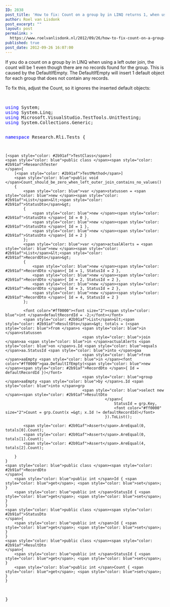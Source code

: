 ```yaml
---
ID: 2838
post_title: 'How to fix: Count on a group by in LINQ returns 1, when used in a left outer join.'
author: Roel van Lisdonk
post_excerpt: ""
layout: post
permalink: >
  https://www.roelvanlisdonk.nl/2012/09/26/how-to-fix-count-on-a-group-by-in-linq-returns-1-when-used-in-a-left-outer-join/
published: true
post_date: 2012-09-26 16:07:00
---
```

<p>If you do a count on a group by in LINQ when using a left outer join, the count will be 1 even though there are no records found for the group. This is caused by the DefaultIfEmpty. The DefaultIfEmpty will insert 1 default object for each group that does not contain any records.</p>  <p>To fix this, adjust the Count, so it ignores the inserted default objects:</p>   <p>&#160;</p>  <pre class="code"><span style="color: blue">using </span>System;
<span style="color: blue">using </span>System.Linq;
<span style="color: blue">using </span>Microsoft.VisualStudio.TestTools.UnitTesting;
<span style="color: blue">using </span>System.Collections.Generic;

<span style="color: blue">namespace </span>Research.Rli.Tests
{
   
    [<span style="color: #2b91af">TestClass</span>]
    <span style="color: blue">public class </span><span style="color: #2b91af">ResearchTester
    </span>{
        [<span style="color: #2b91af">TestMethod</span>]
        <span style="color: blue">public void </span>Count_should_be_zero_when_left_outer_join_contains_no_values()
        {
            <span style="color: blue">var </span>statussen = <span style="color: blue">new </span><span style="color: #2b91af">List</span>&lt;<span style="color: #2b91af">StatusDto</span>&gt; 
            { 
                <span style="color: blue">new </span><span style="color: #2b91af">StatusDto </span>{ Id = 0 }, 
                <span style="color: blue">new </span><span style="color: #2b91af">StatusDto </span>{ Id = 1 }, 
                <span style="color: blue">new </span><span style="color: #2b91af">StatusDto </span>{ Id = 2 } 
            };
            <span style="color: blue">var </span>actualAlerts = <span style="color: blue">new </span><span style="color: #2b91af">List</span>&lt;<span style="color: #2b91af">RecordDto</span>&gt; 
            { 
                <span style="color: blue">new </span><span style="color: #2b91af">RecordDto </span>{ Id = 1, StatusId = 2 }, 
                <span style="color: blue">new </span><span style="color: #2b91af">RecordDto </span>{ Id = 2, StatusId = 2 }, 
                <span style="color: blue">new </span><span style="color: #2b91af">RecordDto </span>{ Id = 3, StatusId = 2 }, 
                <span style="color: blue">new </span><span style="color: #2b91af">RecordDto </span>{ Id = 4, StatusId = 2 } 
            };

            <font color="#ff0000"><font size="2"><span style="color: blue">int </span>defaultRecordId = -2;</font></font>
            <span style="color: #2b91af">List</span>&lt;<span style="color: #2b91af">ResultDto</span>&gt; totals = (<span style="color: blue">from </span>s <span style="color: blue">in </span>statussen
                                      <span style="color: blue">join </span>aa <span style="color: blue">in </span>actualAlerts <span style="color: blue">on </span>s.Id <span style="color: blue">equals </span>aa.StatusId <span style="color: blue">into </span>gaa
                                      <span style="color: blue">from </span>aaEmpty <span style="color: blue">in </span><font color="#ff0000">gaa.DefaultIfEmpty(<span style="color: blue">new </span><span style="color: #2b91af">RecordDto </span>{ Id = defaultRecordId })</font>
                                      <span style="color: blue">group </span>aaEmpty <span style="color: blue">by </span>s.Id <span style="color: blue">into </span>grp
                                      <span style="color: blue">select new </span><span style="color: #2b91af">ResultDto 
                                                </span>{ 
                                                    StatusId = grp.Key, 
                                                    <font color="#ff0000" size="2">Count = grp.Count(x =&gt; x.Id != defaultRecordId)</font> 
                                                }).ToList();

            <span style="color: #2b91af">Assert</span>.AreEqual(0, totals[0].Count);
            <span style="color: #2b91af">Assert</span>.AreEqual(0, totals[1].Count);
            <span style="color: #2b91af">Assert</span>.AreEqual(4, totals[2].Count);

        }
    }
    <span style="color: blue">public class </span><span style="color: #2b91af">RecordDto
    </span>{
        <span style="color: blue">public int </span>Id { <span style="color: blue">get</span>; <span style="color: blue">set</span>; }
        <span style="color: blue">public int </span>StatusId { <span style="color: blue">get</span>; <span style="color: blue">set</span>; }
    }
    <span style="color: blue">public class </span><span style="color: #2b91af">StatusDto
    </span>{
        <span style="color: blue">public int </span>Id { <span style="color: blue">get</span>; <span style="color: blue">set</span>; }
    }
    <span style="color: blue">public class </span><span style="color: #2b91af">ResultDto
    </span>{
        <span style="color: blue">public int </span>StatusId { <span style="color: blue">get</span>; <span style="color: blue">set</span>; }
        <span style="color: blue">public int </span>Count { <span style="color: blue">get</span>; <span style="color: blue">set</span>; }
    }
}</pre>